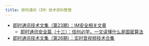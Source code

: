 ```yaml
---
title: 即时通讯（IM）技术资料整理
---
```


+ [即时通讯技术文集（第23期）：IM安全相关文章](https://mp.weixin.qq.com/s/f7L-mgkvGlfh3hWIojgHDA)
  + [即时通讯安全篇（十三）：信创必学，一文读懂什么是国密算法](https://mp.weixin.qq.com/s/phcGnGkcYPBvaxQZs33SKw)
+ [即时通讯技术文集（第26期）：实时音视频技术合集](https://mp.weixin.qq.com/s/ddaHdkEslwFrprevdFd51A)

